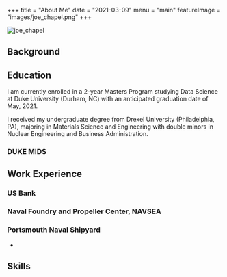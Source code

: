 +++
title = "About Me"
date = "2021-03-09"
menu = "main"
featureImage = "images/joe_chapel.png"
+++

![joe_chapel](../images/joe_c.jpeg)

## 

## Background



## Education
I am currently enrolled in a 2-year Masters Program studying Data Science at Duke University (Durham, NC) with an anticipated graduation date of May, 2021.

I received my undergraduate degree from Drexel University (Philadelphia, PA), majoring in Materials Science and Engineering with double minors in Nuclear Engineering and Business Administration.

### DUKE MIDS


## Work Experience

### US Bank

### Naval Foundry and Propeller Center, NAVSEA

### Portsmouth Naval Shipyard
- 

## Skills


